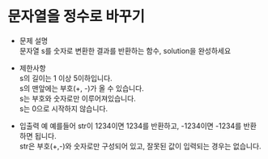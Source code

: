 # 문자열을 정수로 바꾸기
* 문제 설명  
문자열 s를 숫자로 변환한 결과를 반환하는 함수, solution을 완성하세요

* 제한사항  
s의 길이는 1 이상 5이하입니다.  
s의 맨앞에는 부호(+, -)가 올 수 있습니다.  
s는 부호와 숫자로만 이루어져있습니다.  
s는 0으로 시작하지 않습니다.  
  
* 입출력 예
예를들어 str이 1234이면 1234를 반환하고, -1234이면 -1234를 반환하면 됩니다.  
str은 부호(+,-)와 숫자로만 구성되어 있고, 잘못된 값이 입력되는 경우는 없습니다.
